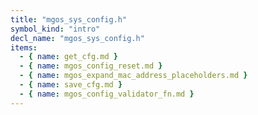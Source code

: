```yaml
---
title: "mgos_sys_config.h"
symbol_kind: "intro"
decl_name: "mgos_sys_config.h"
items:
  - { name: get_cfg.md }
  - { name: mgos_config_reset.md }
  - { name: mgos_expand_mac_address_placeholders.md }
  - { name: save_cfg.md }
  - { name: mgos_config_validator_fn.md }
---
```



